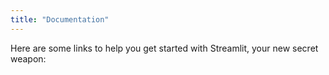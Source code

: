```yaml
---
title: "Documentation"
---
```


Here are some links to help you get started with Streamlit, your new secret
weapon:
